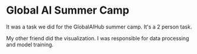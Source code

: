 # Global AI Summer Camp

It was a task we did for the GlobalAIHub summer camp. It's a 2 person task.

My other friend did the visualization. I was responsible for data processing and model training.
